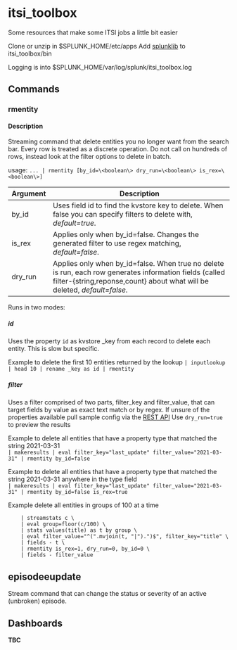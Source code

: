 # itsi_toolbox
Some resources that make some ITSI jobs a little bit easier

Clone or unzip in $SPLUNK_HOME/etc/apps
Add [splunklib](https://github.com/splunk/splunk-sdk-python/tree/master/splunklib) to itsi_toolbox/bin 

Logging is into $SPLUNK_HOME/var/log/splunk/itsi_toolbox.log

## Commands

### rmentity 

#### Description
Streaming command that delete entities you no longer want from the search bar.  Every row is treated as a discrete operation.   Do not call on hundreds of rows, instead look at the filter options to delete in batch. 

usage: 
```... | rmentity [by_id=\<boolean\> dry_run=\<boolean\> is_rex=\<boolean\>]```

| Argument | Description 
| -------- | -----------
| by_id | Uses field id to find the kvstore key to delete. When false you can specify filters to delete with, *default=true*. 
| is_rex | Applies only when by_id=false.  Changes the generated filter to use regex matching, *default=false*. 
| dry_run | Applies only when by_id=false.  When true no delete is run, each row generates information fields (called filter-{string,reponse,count} about what will be deleted, *default=false*.  

Runs in two modes:
##### id
Uses the property `id` as kvstore _key from each record to delete each entity.  This is slow but specific.

Example to delete the first 10 entities returned by the lookup 
```| inputlookup | head 10 | rename _key as id | rmentity```

##### filter
Uses a filter  comprised of two parts, filter_key and filter_value, that can target fields by value as exact text match or by regex.  If unsure of the properties available pull sample config via the [REST API](https://docs.splunk.com/Documentation/ITSI/latest/RESTAPI/ITSIRESTAPIreference#itoa_interface.2F.26lt.3Bobject_type.26gt.3B)
Use `dry_run=true` to preview the results
 
Example to delete all entities that have a property type that matched the string 2021-03-31  
```| makeresults | eval filter_key="last_update" filter_value="2021-03-31" | rmentity by_id=false```

Example to delete all entities that have a property type that matched the string 2021-03-31 anywhere in the type field  
```| makeresults | eval filter_key="last_update" filter_value="2021-03-31" | rmentity by_id=false is_rex=true```

Example delete all entities in groups of 100 at a time
```| inputlookup itsi_entities | fields title \
    | streamstats c \
    | eval group=floor(c/100) \
    | stats values(title) as t by group \
    | eval filter_value="^(".mvjoin(t, "|").")$", filter_key="title" \
    | fields - t \
    | rmentity is_rex=1, dry_run=0, by_id=0 \
    | fields - filter_value
```

## episodeeupdate
Stream command that can change the status or severity of an active (unbroken) episode.

## Dashboards
__TBC__

